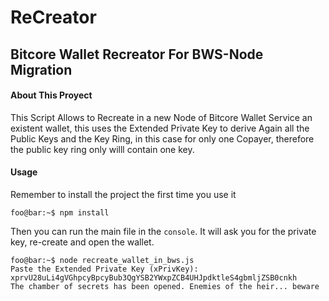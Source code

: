 # ReCreator
## Bitcore Wallet Recreator For BWS-Node Migration

#### About This Proyect
This Script Allows to Recreate in a new Node of Bitcore Wallet Service an existent wallet, this uses the Extended Private Key to derive Again all the  Public Keys and the Key Ring, in this case for only one Copayer, therefore the public key ring only willl contain one key. 

#### Usage
Remember to install the project the first time you use it
```console
foo@bar:~$ npm install
```

Then you can run the main file in the ```console```.
It will ask you for the private key, re-create and open the wallet.
```console
foo@bar:~$ node recreate_wallet_in_bws.js
Paste the Extended Private Key (xPrivKey):
xprvU28uLi4gVGhpcyBpcyBub3QgYSB2YWxpZCB4UHJpdktleS4gbmljZSB0cnkh
The chamber of secrets has been opened. Enemies of the heir... beware
```